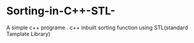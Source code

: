 # Sorting-in-C++-STL-
A simple c++ programe . c++ inbuilt sorting function using STL(standard Tamplate Library)
